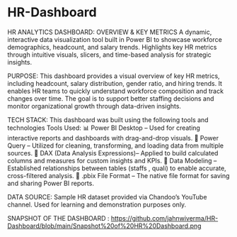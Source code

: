 # HR-Dashboard

HR ANALYTICS DASHBOARD: OVERVIEW & KEY METRICS
A dynamic, interactive data visualization tool built in Power BI to showcase workforce demographics, headcount, and salary trends.
Highlights key HR metrics through intuitive visuals, slicers, and time-based analysis for strategic insights.

PURPOSE:
This dashboard provides a visual overview of key HR metrics, including headcount, salary distribution, gender ratio, and hiring trends. It enables HR teams to quickly understand workforce composition and track changes over time. The goal is to support better staffing decisions and monitor organizational growth through data-driven insights.

TECH STACK:
This dashboard was built using the following tools and technologies
Tools Used:
📊 Power BI Desktop – Used for creating interactive reports and dashboards with drag-and-drop visuals.
🔄 Power Query – Utilized for cleaning, transforming, and loading data from multiple sources.
🧮 DAX (Data Analysis Expressions)– Applied to build calculated columns and measures for custom insights and KPIs.
🧩 Data Modeling – Established relationships between tables (staffs , quali) to enable accurate, cross-filtered analysis.
📁 .pbix File Format – The native file format for saving and sharing Power BI reports.

DATA SOURCE:
Sample HR dataset provided via Chandoo’s YouTube channel. Used for learning and demonstration purposes only.

SNAPSHOT OF THE DASHBOARD :
https://github.com/jahnwiverma/HR-Dashboard/blob/main/Snapshot%20of%20HR%20Dashboard.png
